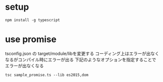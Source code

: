 # setup
```
npm install -g typescript
```

# use promise
tsconfig.json の target/module/libを変更する
コーディング上はエラーが出なくなるがコンパイル時にエラーが出る
下記のようなオプションを指定することでエラーが出なくなる

```
tsc sample_promise.ts --lib es2015,dom
```
